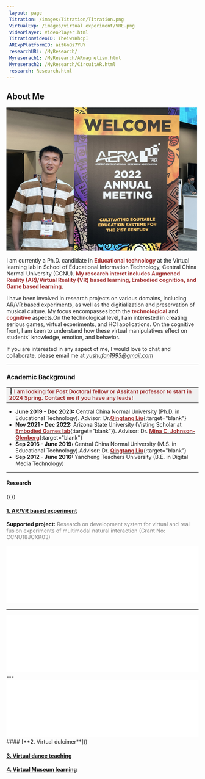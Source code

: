 ```yaml
---
 layout: page
 Titration: /images/Titration/Titration.png
 VirtualExp: /images/virtual experiment/VRE.png
 VideoPlayer: VideoPlayer.html
 TitrationVideoID: TheiwYHhcpI
 ARExpPlatformID: ait6nQs7YUY  
 researchURL: /MyResearch/
 Myreserach1: /MyResearch/ARmagnetism.html
 Myreserach2: /MyResearch/CircuitAR.html
 research: Research.html
---
```



## About Me
<img src="/images/ShufanAERA.jpg" class="floatpic" width="500" height="375" >

I am currently a Ph.D. candidate in **<font color="#A13232">Educational technology</font>** at the Virtual learning lab in School of Educational Information Technology, Central China Normal University (CCNU). **<font color="#A13232">My research interet includes Augmened Reality (AR)/Virtual Reality (VR) based learning, Embodied cognition, and Game based learning.</font>** 

I have been involved in research projects on various domains, including AR/VR based experiments, as well as the digitialization and preservation of musical culture. My focus encompasses both the **<font color="#A13232">technological</font>** and **<font color="#A13232">cognitive</font>** aspects.On the technological level, I am interested in creating serious games, virtual experiments, and HCI applications. On the cognitive front, I am keen to understand how these virtual manipulatives effect on students' knowledge, emotion, and behavior.

If you are interested in any aspect of me, I would love to chat and collaborate, please email me at  *[yushufan1993@gmail.com](mailto:yushufan1993@gmail.com)*
<br>

---
### Academic Background

<table><tr><td bgcolor=	'#F0F0F0'><b>📣 <font color="#A13232">I am looking for Post Doctoral fellow or Assitant professor to start in 2024 Spring. Contact me if you have any leads!</font></b></td></tr></table>

- **June 2019 - Dec 2023:** Central China Normal University (Ph.D. in Educational Technology). Advisor: Dr.[**<font color="#A13232">Qingtang Liu</font>**](http://faculty.ccnu.edu.cn/2006982951){:target="blank"}
- **Nov 2021 - Dec 2022:** Arizona State University (Visting Scholar at [**<font color="#A13232">Embodied Games lab</font>**](https://www.embodied-games.com/games/natural-selection-catch-a-mimic/){:target="blank"}). Advisor: Dr. [**<font color="#A13232">Mina C. Johnson-Glenberg</font>**](https://search.asu.edu/profile/1154172){:target="blank"}
- **Sep 2016 - June 2019:** Central China Normal University (M.S. in Educational Technology).Advisor: Dr. [**<font color="#A13232">Qingtang Liu</font>**](http://faculty.ccnu.edu.cn/2006982951){:target="blank"}
- **Sep 2012 - June 2016:** Yancheng Teachers University (B.E. in Digital Media Technology)

   
---
#### Research
{{}}
#### [**1. AR/VR based experiment**]()
 **Supported project:** <font color=grey>Research on development system for virtual and real fusion experiments of multimodal natural interaction (Grant No: CCNU18JCXK03)</font>

<iframe  src="/MyResearch/CircuitAR.html" class="auto-resize-iframe" width="100%" frameborder="0" scrolling="no" > </iframe>

---
<iframe  src="/MyResearch/ARmagnetism.html" class="auto-resize-iframe" width="100%" frameborder="0" scrolling="no"> </iframe>
---
<iframe  src="/MyResearch/Titration.html" class="auto-resize-iframe" width="100%" frameborder="0" scrolling="no"> </iframe>
#### [**2. Virtual dulcimer**]()


#### [**3. Virtual dance teaching**]()

#### [**4. Virtual Museum learning**]()